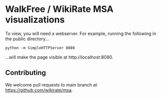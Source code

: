# WalkFree / WikiRate MSA visualizations

To view, you will need a webserver. For example, running the following in the public
directory...

    python -m SimpleHTTPServer 8080

...will make the page visible at http://localhost:8080.

## Contributing

We welcome pull requests to main branch at https://github.com/wikirate/msa.
